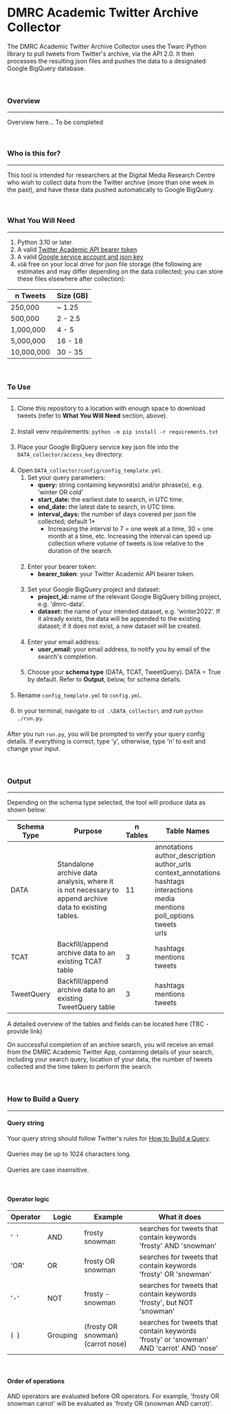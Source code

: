 # DMRC Academic Twitter Archive Collector

The DMRC Academic Twitter Archive Collector uses the Twarc Python library to pull tweets from Twitter's archive, via the API 2.0. It then processes the resulting json files and pushes the data to a designated Google BigQuery database.
<br>
<br>
<br>


### Overview

------------------------------------
Overview here... To be completed

<br>


### Who is this for?

------------------------------------
This tool is intended for researchers at the Digital Media Research Centre who wish to collect data from the Twitter archive (more than one week in the past), and have these data pushed automatically to Google BigQuery.

<br>


### What You Will Need

------------------------------------
1. Python 3.10 or later
2. A valid [Twitter Academic API bearer token](https://developer.twitter.com/en/products/twitter-api/academic-research)
3. A valid [Google service account and json key](https://cloud.google.com/iam/docs/creating-managing-service-account-keys)
4. `xGB` free on your local drive for json file storage (the following are estimates and may differ depending on the data collected; you can store these files elsewhere after collection):
      
| n Tweets   | Size (GB) |
|------------|-----------|
| 250,000    | ~ 1.25    |
| 500,000    | 2 - 2.5   |
| 1,000,000  | 4 - 5     |
| 5,000,000  | 16 - 18   |
| 10,000,000 | 30 - 35   |
<br>

### To Use

------------------------------------
1. Clone this repository to a location with enough space to download tweets (refer to <b>What You Will Need</b> section, above).
####
2. Install venv requirements: `python -m pip install -r requirements.txt`
####
3. Place your Google BigQuery service key json file into the `DATA_collector/access_key` directory.
####
4. Open `DATA_collector/config/config_template.yml`.
      1. Set your query parameters:
         * <b>query:</b> string containing keyword(s) and/or phrase(s), e.g. 'winter OR cold' 
         * <b>start_date:</b> the earliest date to search, in UTC time.
         * <b>end_date:</b> the latest date to search, in UTC time.
         * <b>interval_days:</b> the number of days covered per json file collected; default 1*
           * Increasing the interval to 7 = one week at a time, 30 = one month at a time, etc. Increasing the interval can speed up collection where volume of tweets is low relative to the duration of the search.
      ####
      2. Enter your bearer token:
         * <b>bearer_token</b>: your Twitter Academic API bearer token.
      ####
      3. Set your Google BigQuery project and dataset:
         * <b>project_id:</b> name of the relevant Google BigQuery billing project, e.g. 'dmrc-data'.
         * <b>dataset:</b> the name of your intended dataset, e.g. 'winter2022'. If it already exists, the data will be appended to the existing dataset; if it does not exist, a new dataset will be created.
      ####
      4. Enter your email address:
         * <b>user_email:</b> your email address, to notify you by email of the search's completion.
      ####
      5. Choose your <b>schema type</b> (DATA, TCAT, TweetQuery). DATA = True by default. Refer to <b>Output</b>, below, for schema details.
####
5. Rename `config_template.yml` to `config.yml`.
####
6. In your terminal, navigate to `cd .\DATA_collector\` and run `python ./run.py`.
####
After you run `run.py`, you will be prompted to verify your query config details. If everything is correct, type 'y', otherwise, type 'n' to exit and change your input.
<br>
<br>
<br>
### Output

------------------------------------
Depending on the schema type selected, the tool will produce data as shown below:

| Schema Type | Purpose                                                                                                | n Tables | Table Names                                                                                                                                                          |
|-------------|--------------------------------------------------------------------------------------------------------|----------|----------------------------------------------------------------------------------------------------------------------------------------------------------------------|
| DATA        | Standalone archive data analysis, where it is not necessary to append archive data to existing tables. | 11       | annotations<br/>author_description<br/>author_urls<br/>context_annotations<br/>hashtags<br/>interactions<br/>media<br/>mentions<br/>poll_options<br/>tweets<br/>urls |
| TCAT        | Backfill/append archive data to an existing TCAT table                                                 | 3        | hashtags<br/>mentions<br/>tweets                                                                                                                                     |
| TweetQuery  | Backfill/append archive data to an existing TweetQuery table                                           | 3        | hashtags<br/>mentions<br/>tweets                                                                                                                                     |


A detailed overview of the tables and fields can be located here (TBC - provide link)
<br>

On successful completion of an archive search, you will receive an email from the DMRC Academic Twitter App, containing details of your search, including your search query, location of your data, the number of tweets collected and the time taken to perform the search.
<br>
<br>
<br>

### How to Build a Query

------------------------------------
####
#### Query string
Your query string should follow Twitter's rules for [How to Build a Query](https://developer.twitter.com/en/docs/twitter-api/tweets/search/integrate/build-a-query#build).
####
Queries may be up to 1024 characters long.
####
Queries are case insensitive.

<br>


#### Operator logic

| Operator        | Logic    | Example                           | What it does                                                                            |
|-----------------|----------|-----------------------------------|-----------------------------------------------------------------------------------------|
| '&nbsp;&nbsp;'  | AND      | frosty snowman                    | searches for tweets that contain keywords 'frosty' AND 'snowman'                        |
| 'OR'            | OR       | frosty OR snowman                 | searches for tweets that contain keywords 'frosty' OR 'snowman'                         |
| '-'             | NOT      | frosty -snowman                   | searches for tweets that contain keywords 'frosty', but NOT 'snowman'                   |
| (&nbsp;&nbsp;)  | Grouping | (frosty OR snowman) (carrot nose) | searches for tweets that contain keywords 'frosty' or 'snowman' AND 'carrot' AND 'nose' |                                                       

<br>

#### Order of operations
AND operators are evaluated before OR operators. For example, 'frosty OR snowman carrot' will be evaluated as 'frosty OR (snowman AND carrot)'.
####







<br>
<br>
